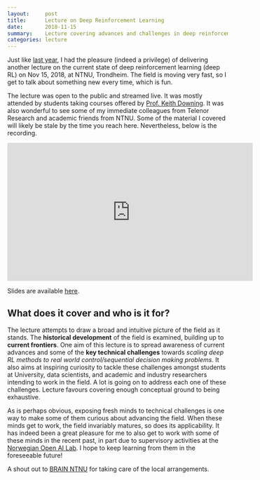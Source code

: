 ```yaml
---
layout:     post
title:      Lecture on Deep Reinforcement Learning
date:       2018-11-15
summary:    Lecture covering advances and challenges in deep reinforcement learning.
categories: lecture
---
```


Just like [last year](https://www.ntnu.edu/web/ailab/dl_tutorial), I had the pleasure (indeed a privilege) of delivering another lecture on the current state of deep reinforcement learning (deep RL) on Nov 15, 2018, at NTNU, Trondheim. The field is moving very fast, so I get to talk about something new every time, which is fun.

The lecture was open to the public and streamed live. It was mostly attended by students taking courses offered by [Prof. Keith Downing](https://www.ntnu.no/ansatte/keithd). It was also wonderful to see some of my immediate colleagues from Telenor Research and academic friends from NTNU. Some of the material I covered will likely be stale by the time you reach here. Nevertheless, below is the recording.


<iframe width="560" height="315" src="https://www.youtube.com/embed/OTWGrugHRsU" frameborder="0" allow="accelerometer; autoplay; encrypted-media; gyroscope; picture-in-picture" allowfullscreen></iframe>


Slides are available [here](https://drive.google.com/file/d/1mDaDiMiq1ZTiAsc6An7FeDNO8tWQYjcC/view).

## What does it cover and who is it for?

The lecture attempts to draw a broad and intuitive picture of the field as it stands. The **historical development** of the field is examined, building up to **current frontiers**. One aim of this lecture is to spread awareness of current advances and some of the **key technical challenges** towards *scaling deep RL methods to real world control/sequential decision making problems*. It also aims at inspiring curiosity to tackle these challenges amongst students at University, data scientists, and academic and industry researchers intending to work in the field. A lot is going on to address each one of these challenges. Lecture favours covering enough conceptual ground to being exhaustive.

As is perhaps obvious, exposing fresh minds to technical challenges is one way to make some of them curious about advancing the field. When these minds get to work, the field invariably matures, so does its applicability. It has indeed been a great pleasure for me to also get to work with some of these minds in the recent past, in part due to supervisory activities at the [Norwegian Open AI Lab](https://www.ntnu.edu/web/ailab/). I hope to keep learning from them in the foreseeable future!

A shout out to [BRAIN NTNU](https://www.brainntnu.no/) for taking care of the local arrangements.
